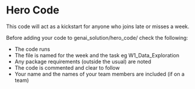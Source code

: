 # Hero Code
This code will act as a kickstart for anyone who joins late or misses a week.

Before adding your code to genai_solution/hero_code/ check the following:
- The code runs
- The file is named for the week and the task eg W1_Data_Exploration
- Any package requirements (outside the usual) are noted
- The code is commented and clear to follow
- Your name and the names of your team members are included (if on a team)

